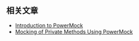 ## 相关文章

- [Introduction to PowerMock](docs/Powermock.md)
- [Mocking of Private Methods Using PowerMock](docs/Powermock_PrivateMethod.md)